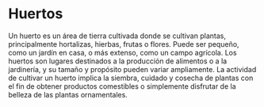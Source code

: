 # Huertos
 Un huerto es un área de tierra cultivada donde se cultivan plantas, principalmente hortalizas, hierbas, frutas o flores. Puede ser pequeño, como un jardín en casa, o más extenso, como un campo agrícola. Los huertos son lugares destinados a la producción de alimentos o a la jardinería, y su tamaño y propósito pueden variar ampliamente. La actividad de cultivar un huerto implica la siembra, cuidado y cosecha de plantas con el fin de obtener productos comestibles o simplemente disfrutar de la belleza de las plantas ornamentales.
